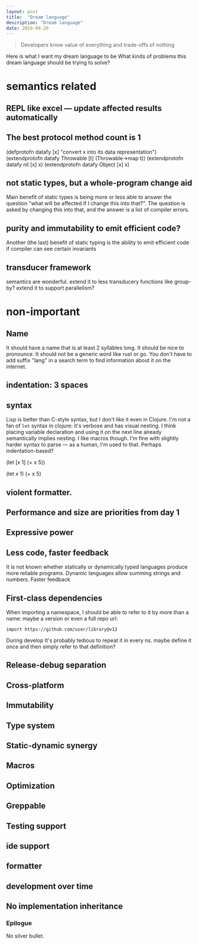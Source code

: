```yaml
---
layout: post
title:  "Dream language"
description: "Dream language"
date: 2019-09-20
---
```

> Developers know value of everything and trade-offs of nothing

Here is what I want my dream language to be
What kinds of problems this dream language should be trying to solve?

# semantics related

## REPL like excel — update affected results automatically

## The best protocol method count is 1

(defprotofn datafy [x] "convert x into its data representation")
(extendprotofn datafy Throwable [t] (Throwable->map t))
(extendprotofn datafy nil [x] x)
(extendprotofn datafy Object [x] x)

## not static types, but a whole-program change aid

Main benefit of static types is being more or less able to answer the question "what will be affected if I change this into that?". The question is asked by changing this into that, and the answer is a list of compiler errors.

## purity and immutability to emit efficient code?

Another (the last) benefit of static typing is the ability to emit efficient code if compiler can see certain invariants

## transducer framework

semantics are wonderful. extend it to less transducery functions like group-by? extend it to support parallelism?

# non-important

## Name
It should have a name that is at least 2 syllables long. It should be nice to pronounce. It should not be a generic word like rust or go. You don't have to add suffix "lang" in a search term to find information about it on the internet.

## indentation: 3 spaces

## syntax

Lisp is better than C-style syntax, but I don't like it even in Clojure. I'm not a fan of `let` syntax in clojure: it's verbose and has visual nesting. I think placing variable declaration and using it on the next line already semantically implies nesting. I like macros though. I'm fine with slightly harder syntax to parse — as a human, I'm used to that. Perhaps indentation-based?

(let [x 1]
  (+ x 5))

(let x 1)
(+ x 5)

## violent formatter. 





## Performance and size are priorities from day 1
## Expressive power

## Less code, faster feedback
It is not known whether statically or dynamically typed languages produce more reliable programs. Dynamic languages allow summing strings and numbers. 
Faster feedback
## First-class dependencies
When importing a namespace, I should be able to refer to it by more than a name: maybe a version or even a full repo url:
```
import https://github.com/user/library@v12
```
During develop
It's probably tedious to repeat it in every ns. maybe define it once and then simply refer to that definition?

## Release-debug separation
## Cross-platform
## Immutability
## Type system
## Static-dynamic synergy 
## Macros
## Optimization
## Greppable
## Testing support 
## ide support
## formatter
## development over time
## No implementation inheritance
### Epilogue
No silver bullet.